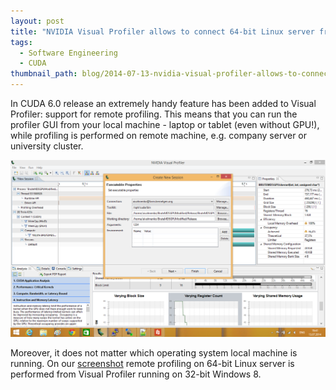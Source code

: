 ```yaml
---
layout: post
title: "NVIDIA Visual Profiler allows to connect 64-bit Linux server from 32-bit Windows"
tags:
  - Software Engineering
  - CUDA
thumbnail_path: blog/2014-07-13-nvidia-visual-profiler-allows-to-connect-64-bit-linux-server-from-32-bit-windows/windows_profiler_linux_server.png
---
```


In CUDA 6.0 release an extremely handy feature has been added to Visual Profiler: support for remote profiling. This means that you can run the profiler GUI from your local machine - laptop or tablet (even without GPU!), while profiling is performed on remote machine, e.g. company server or university cluster.

![alt text](\assets\img\blog\2014-07-13-nvidia-visual-profiler-allows-to-connect-64-bit-linux-server-from-32-bit-windows/windows_profiler_linux_server.png "Logo Title Text 1")

Moreover, it does not matter which operating system local machine is running. On our [screenshot](\assets\img\blog\2014-07-13-nvidia-visual-profiler-allows-to-connect-64-bit-linux-server-from-32-bit-windows/windows_profiler_linux_server.png) remote profiling on 64-bit Linux server is performed from Visual Profiler running on 32-bit Windows 8.
